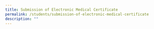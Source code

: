 ```yaml
---
title: Submission of Electronic Medical Certificate
permalink: /students/submission-of-electronic-medical-certificate
description: ""
---
```

